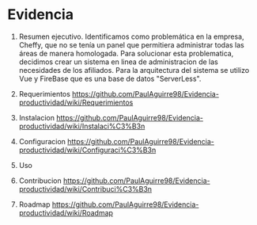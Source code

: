 # Evidencia

1. Resumen ejecutivo.
Identificamos como problemática en la empresa, Cheffy, que no se tenía un panel que permitiera administrar todas las áreas de manera homologada. Para solucionar esta problematica, decidimos crear un sistema en linea de administracion de las necesidades de los afiliados. Para la arquitectura del sistema se utilizo Vue y FireBase que es una base de datos "ServerLess".

2. Requerimientos
https://github.com/PaulAguirre98/Evidencia-productividad/wiki/Requerimientos

3. Instalacion
https://github.com/PaulAguirre98/Evidencia-productividad/wiki/Instalaci%C3%B3n

4. Configuracion
https://github.com/PaulAguirre98/Evidencia-productividad/wiki/Configuraci%C3%B3n

5. Uso


6. Contribucion
https://github.com/PaulAguirre98/Evidencia-productividad/wiki/Contribuci%C3%B3n

7. Roadmap
https://github.com/PaulAguirre98/Evidencia-productividad/wiki/Roadmap
